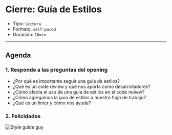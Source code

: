 # Cierre: Guía de Estilos

- Tipo: `lectura`
- Formato: `self-paced`
- Duración: `10min`

***

## Agenda

### 1. Responde a las preguntas del opening

- ¿Por qué es importante seguir una guía de estilos?
- ¿Qué es un code review y qué nos aporta como desarrolladores?
- ¿Cómo afecta el uso de una guía de estilos en el code review?
- ¿Cómo agregamos la guía de estilos a nuestro flujo de trabajo?
- ¿Qué es un linter y cómo nos ayuda?

### 2. Felicidades

![Style guide guy](http://images.memes.com/meme/tile/1027037)
